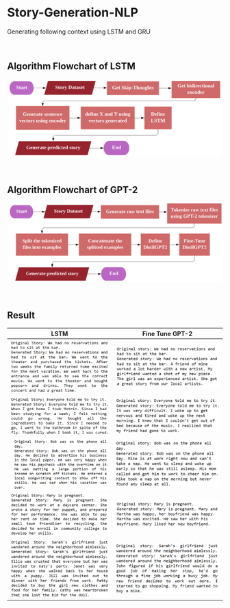 # Story-Generation-NLP
 Generating following context using LSTM and GRU

<br>

## Algorithm Flowchart of LSTM

![lstm-flowchart](README/lstm-flowchart.png)

<br>

## Algorithm Flowchart of GPT-2

![gpt-flowchart](README/gpt-flowchart.png)

<br>

## Result

|                             LSTM                             |                       Fine Tune GPT-2                        |
| :----------------------------------------------------------: | :----------------------------------------------------------: |
| <img src="README/image-20221218230832104.png" alt="image-20221218230832104" style="zoom: 65%;" /> | <img src="README/image-20221218230758072.png" alt="image-20221218230758072" style="zoom:120%;" /> |
| ![image-20221218230929764](README/image-20221218230929764.png) | ![image-20221218230914449](README/image-20221218230914449.png) |
| ![image-20221218231211035](README/image-20221218231211035.png) | ![image-20221218231238917](README/image-20221218231238917.png) |
| ![image-20221218231422676](README/image-20221218231422676.png) | ![image-20221218231344214](README/image-20221218231344214.png) |
| ![image-20221218231918900](README/image-20221218231918900.png) | ![image-20221218231900181](README/image-20221218231900181.png) |

